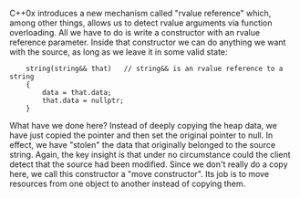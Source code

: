 C++0x introduces a new mechanism called "rvalue reference" which, among other things, allows us to detect rvalue arguments via function overloading. All we have to do is write a constructor with an rvalue reference parameter. Inside that constructor we can do anything we want with the source, as long as we leave it in some valid state:

```
    string(string&& that)   // string&& is an rvalue reference to a string
    {
        data = that.data;
        that.data = nullptr;
    }
```

What have we done here? Instead of deeply copying the heap data, we have just copied the pointer and then set the original pointer to null. In effect, we have "stolen" the data that originally belonged to the source string. Again, the key insight is that under no circumstance could the client detect that the source had been modified. Since we don't really do a copy here, we call this constructor a "move constructor". Its job is to move resources from one object to another instead of copying them.